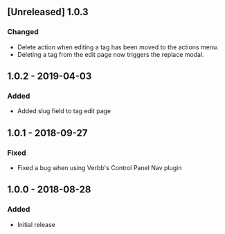 ## [Unreleased] 1.0.3
### Changed
- Delete action when editing a tag has been moved to the actions menu.
- Deleting a tag from the edit page now triggers the replace modal.

## 1.0.2 - 2019-04-03
### Added
- Added slug field to tag edit page

## 1.0.1 - 2018-09-27
### Fixed
- Fixed a bug when using Verbb's Control Panel Nav plugin

## 1.0.0 - 2018-08-28
### Added
- Initial release
